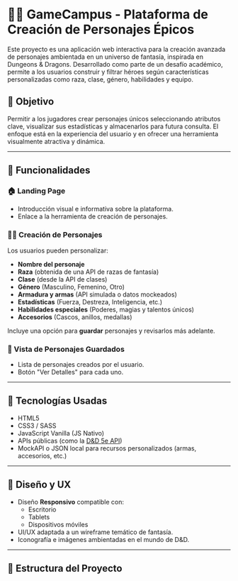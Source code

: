 # 🧙‍♂️ GameCampus - Plataforma de Creación de Personajes Épicos

Este proyecto es una aplicación web interactiva para la creación avanzada de personajes ambientada en un universo de fantasía, inspirada en Dungeons & Dragons. Desarrollado como parte de un desafío académico, permite a los usuarios construir y filtrar héroes según características personalizadas como raza, clase, género, habilidades y equipo.

## 🌟 Objetivo

Permitir a los jugadores crear personajes únicos seleccionando atributos clave, visualizar sus estadísticas y almacenarlos para futura consulta. El enfoque está en la experiencia del usuario y en ofrecer una herramienta visualmente atractiva y dinámica.

---

## 🚀 Funcionalidades

### 🏠 Landing Page
- Introducción visual e informativa sobre la plataforma.
- Enlace a la herramienta de creación de personajes.

### 🧝‍♀️ Creación de Personajes
Los usuarios pueden personalizar:
- **Nombre del personaje**
- **Raza** (obtenida de una API de razas de fantasía)
- **Clase** (desde la API de clases)
- **Género** (Masculino, Femenino, Otro)
- **Armadura y armas** (API simulada o datos mockeados)
- **Estadísticas** (Fuerza, Destreza, Inteligencia, etc.)
- **Habilidades especiales** (Poderes, magias y talentos únicos)
- **Accesorios** (Cascos, anillos, medallas)

Incluye una opción para **guardar** personajes y revisarlos más adelante.

### 📜 Vista de Personajes Guardados
- Lista de personajes creados por el usuario.
- Botón "Ver Detalles" para cada uno.

---

## 🧩 Tecnologías Usadas

- HTML5
- CSS3 / SASS
- JavaScript Vanilla (JS Nativo)
- APIs públicas (como la [D&D 5e API](https://www.dnd5eapi.co/))
- MockAPI o JSON local para recursos personalizados (armas, accesorios, etc.)

---

## 🎨 Diseño y UX

- Diseño **Responsivo** compatible con:
  - Escritorio
  - Tablets
  - Dispositivos móviles
- UI/UX adaptada a un wireframe temático de fantasía.
- Iconografía e imágenes ambientadas en el mundo de D&D.

---

## 📁 Estructura del Proyecto

